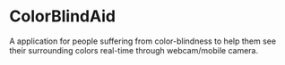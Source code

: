 # ColorBlindAid
A application for people suffering from color-blindness to help them see their surrounding colors real-time through webcam/mobile camera. 
